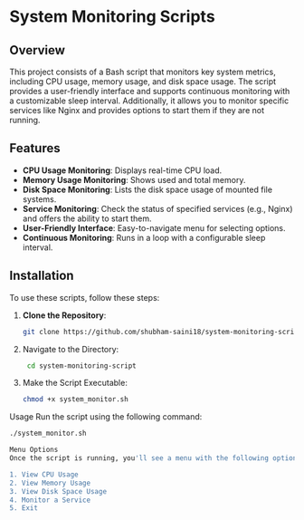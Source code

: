 # System Monitoring Scripts

## Overview
This project consists of a Bash script that monitors key system metrics, including CPU usage, memory usage, and disk space usage. The script provides a user-friendly interface and supports continuous monitoring with a customizable sleep interval. Additionally, it allows you to monitor specific services like Nginx and provides options to start them if they are not running.

## Features
- **CPU Usage Monitoring**: Displays real-time CPU load.
- **Memory Usage Monitoring**: Shows used and total memory.
- **Disk Space Monitoring**: Lists the disk space usage of mounted file systems.
- **Service Monitoring**: Check the status of specified services (e.g., Nginx) and offers the ability to start them.
- **User-Friendly Interface**: Easy-to-navigate menu for selecting options.
- **Continuous Monitoring**: Runs in a loop with a configurable sleep interval.

## Installation
To use these scripts, follow these steps:

1. **Clone the Repository**:
   ```bash
   git clone https://github.com/shubham-saini18/system-monitoring-script.git
2. Navigate to the Directory:
   ```bash
    cd system-monitoring-script
3. Make the Script Executable:
   ```bash
   chmod +x system_monitor.sh

   
Usage
Run the script using the following command:
```bash
./system_monitor.sh

Menu Options
Once the script is running, you'll see a menu with the following options:

1. View CPU Usage
2. View Memory Usage
3. View Disk Space Usage
4. Monitor a Service
5. Exit


